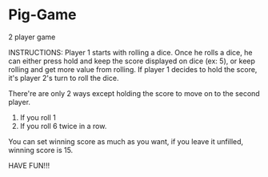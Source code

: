 # Pig-Game
2 player game


INSTRUCTIONS:
Player 1 starts with rolling a dice.
Once he rolls a dice, he can either press hold and keep the score displayed on dice (ex: 5), or keep rolling and get more value from rolling.
If player 1 decides to hold the score, it's player 2's turn to roll the dice.

There're are only 2 ways except holding the score to move on to the second player.
1) If you roll 1
2) If you roll 6 twice in a row.

You can set winning score as much as you want, if you leave it unfilled, winning score is 15.

HAVE FUN!!!
